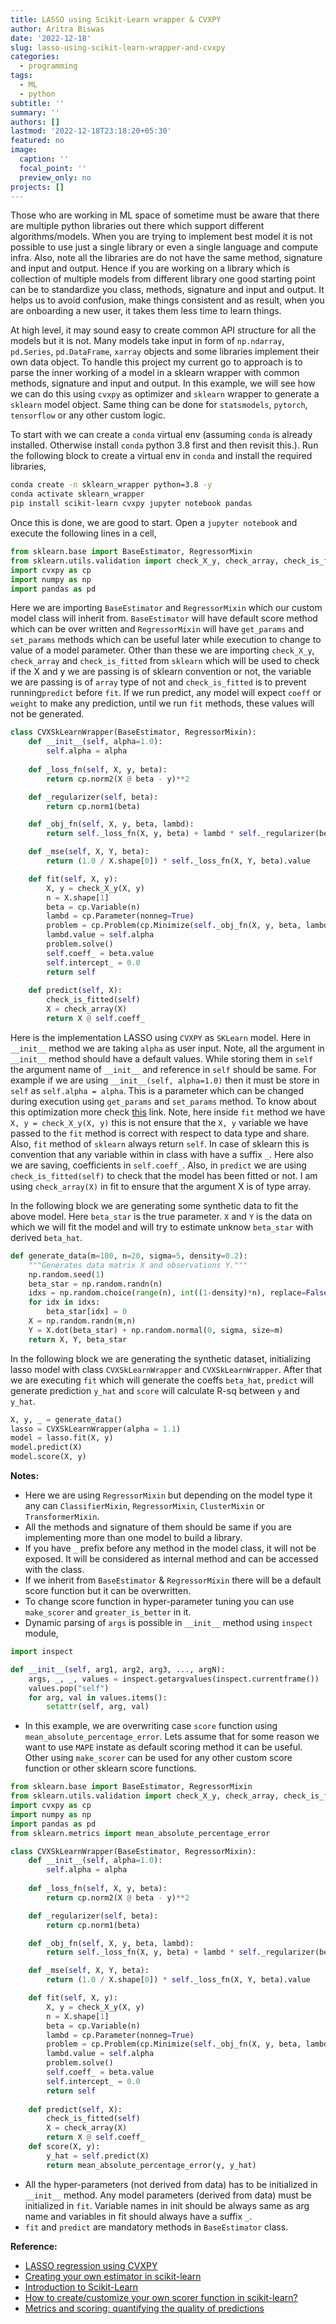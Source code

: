 ```yaml
---
title: LASSO using Scikit-Learn wrapper & CVXPY
author: Aritra Biswas
date: '2022-12-18'
slug: lasso-using-scikit-learn-wrapper-and-cvxpy
categories:
  - programming
tags:
  - ML
  - python
subtitle: ''
summary: ''
authors: []
lastmod: '2022-12-18T23:18:20+05:30'
featured: no
image:
  caption: ''
  focal_point: ''
  preview_only: no
projects: []
---
```



Those who are working in ML space of sometime must be aware that there are multiple python libraries out there which support different algorithms/models. When you are trying to implement best model it is not possible to use just a single library or even a single language and compute infra. Also, note all the libraries are do not have the same method, signature and input and output. Hence if you are working on a library which is collection of multiple models from different library one good starting point can be to standardize you class, methods, signature and input and output. It helps us to avoid confusion, make things consistent and as result, when you are onboarding a new user, it takes them less time to learn things.

At high level, it may sound easy to create common API structure for all the models but it is not. Many models take input in form of `np.ndarray`, `pd.Series`, `pd.DataFrame`, `xarray` objects and some libraries implement their own data object. To handle this project my current go to approach is to parse the inner working of a model in a sklearn wrapper with common methods, signature and input and output. In this example, we will see how we can do this using `cvxpy` as optimizer and `sklearn` wrapper to generate a `sklearn` model object. Same thing can be done for `statsmodels`, `pytorch`, `tensorflow` or any other custom logic.

To start with we can create a `conda` virtual env (assuming `conda` is already installed. Otherwise install `conda` python 3.8 first and then revisit this.). Run the following block to create a virtual env in `conda` and install the required libraries,


```bash
conda create -n sklearn_wrapper python=3.8 -y
conda activate sklearn_wrapper
pip install scikit-learn cvxpy jupyter notebook pandas
```

Once this is done, we are good to start. Open a `jupyter notebook` and execute the following lines in a cell,

```python
from sklearn.base import BaseEstimator, RegressorMixin
from sklearn.utils.validation import check_X_y, check_array, check_is_fitted
import cvxpy as cp
import numpy as np
import pandas as pd
```

Here we are importing `BaseEstimator` and `RegressorMixin` which our custom model class will inherit from. `BaseEstimator` will have default score method which can be over written and `RegressorMixin` will have `get_params` and `set_params` methods which can be useful later while execution to change to value of a model parameter. Other than these we are importing `check_X_y`, `check_array` and `check_is_fitted` from `sklearn` which will be used to check if the X and y we are passing is of sklearn convention or not, the variable we are passing is of `array` type of not and `check_is_fitted` is to prevent running`predict` before `fit`. If we run predict, any model will expect `coeff` or `weight` to make any prediction, until we run `fit` methods, these values will not be generated.

```python
class CVXSkLearnWrapper(BaseEstimator, RegressorMixin):
    def __init__(self, alpha=1.0):
        self.alpha = alpha
        
    def _loss_fn(self, X, y, beta):
        return cp.norm2(X @ beta - y)**2

    def _regularizer(self, beta):
        return cp.norm1(beta)

    def _obj_fn(self, X, y, beta, lambd):
        return self._loss_fn(X, y, beta) + lambd * self._regularizer(beta)

    def _mse(self, X, Y, beta):
        return (1.0 / X.shape[0]) * self._loss_fn(X, Y, beta).value

    def fit(self, X, y):
        X, y = check_X_y(X, y)
        n = X.shape[1]
        beta = cp.Variable(n)
        lambd = cp.Parameter(nonneg=True)
        problem = cp.Problem(cp.Minimize(self._obj_fn(X, y, beta, lambd)))
        lambd.value = self.alpha
        problem.solve()
        self.coeff_ = beta.value
        self.intercept_ = 0.0
        return self
    
    def predict(self, X):
        check_is_fitted(self)
        X = check_array(X)
        return X @ self.coeff_
```

Here is the implementation LASSO using `CVXPY` as `SKLearn` model. Here in `__init__` method we are taking `alpha` as user input. Note, all the argument in `__init__` method should have a default values. While storing them in `self` the argument name of `__init__` and reference in `self` should be same. For example if we are using `__init__(self, alpha=1.0)` then it must be store in `self` as `self.alpha = alpha`. This is a parameter which can be changed during execution using `get_params` and `set_params` method. To know about this optimization more check [this](https://www.cvxpy.org/examples/machine_learning/lasso_regression.html) link. Note, here inside `fit` method we have `X, y = check_X_y(X, y)` this is not ensure that the `X, y` variable we have passed to the `fit` method is correct with respect to data type and share. Also, `fit` method of `sklearn` always return `self`. In case of sklearn this is convention that any variable within in class with have a suffix `_`. Here also we are saving, coefficients in `self.coeff_`. Also, in `predict` we are using `check_is_fitted(self)` to check that the model has been fitted or not. I am using `check_array(X)` in fit to ensure that the argument X is of type array.



In the following block we are generating some synthetic data to fit the above model. Here `beta_star` is the true parameter. `X` and `Y` is the data on which we will fit the model and will try to estimate unknow `beta_star` with derived `beta_hat`.


```python
def generate_data(m=100, n=20, sigma=5, density=0.2):
    """Generates data matrix X and observations Y."""
    np.random.seed(1)
    beta_star = np.random.randn(n)
    idxs = np.random.choice(range(n), int((1-density)*n), replace=False)
    for idx in idxs:
        beta_star[idx] = 0
    X = np.random.randn(m,n)
    Y = X.dot(beta_star) + np.random.normal(0, sigma, size=m)
    return X, Y, beta_star
```

In the following block we are generating the synthetic dataset, initializing lasso model with class `CVXSkLearnWrapper` and `CVXSkLearnWrapper`. After that we are executing `fit` which will generate the coeffs `beta_hat`, `predict` will generate prediction `y_hat` and `score` will calculate R-sq between `y` and `y_hat`. 

```python
X, y, _ = generate_data()
lasso = CVXSkLearnWrapper(alpha = 1.1)
model = lasso.fit(X, y)
model.predict(X)
model.score(X, y)
```

__Notes:__

* Here we are using `RegressorMixin` but depending on the model type it any can `ClassifierMixin`, `RegressorMixin`, `ClusterMixin` or `TransformerMixin`.
* All the methods and signature of them should be same if you are implementing more than one model to build a library.
* If you have `_` prefix before any method in the model class, it will not be exposed. It will be considered as internal method and can be accessed with the class.
* If we inherit from `BaseEstimator` & `RegressorMixin` there will be a default score function but it can be overwritten.
* To change score function in hyper-parameter tuning you can use `make_scorer` and `greater_is_better` in it.
* Dynamic parsing of `args` is possible in `__init__` method using `inspect` module,

```python
import inspect

def __init__(self, arg1, arg2, arg3, ..., argN):
    args, _, _, values = inspect.getargvalues(inspect.currentframe())
    values.pop("self")
    for arg, val in values.items():
        setattr(self, arg, val)
```

* In this example, we are overwriting case `score` function using `mean_absolute_percentage_error`. Lets assume that for some reason we want to use `MAPE` instate as default scoring method it can be useful. Other using `make_scorer` can be used for any other custom score function or other sklearn score functions.

```python
from sklearn.base import BaseEstimator, RegressorMixin
from sklearn.utils.validation import check_X_y, check_array, check_is_fitted
import cvxpy as cp
import numpy as np
import pandas as pd
from sklearn.metrics import mean_absolute_percentage_error

class CVXSkLearnWrapper(BaseEstimator, RegressorMixin):
    def __init__(self, alpha=1.0):
        self.alpha = alpha
        
    def _loss_fn(self, X, y, beta):
        return cp.norm2(X @ beta - y)**2

    def _regularizer(self, beta):
        return cp.norm1(beta)

    def _obj_fn(self, X, y, beta, lambd):
        return self._loss_fn(X, y, beta) + lambd * self._regularizer(beta)

    def _mse(self, X, Y, beta):
        return (1.0 / X.shape[0]) * self._loss_fn(X, Y, beta).value

    def fit(self, X, y):
        X, y = check_X_y(X, y)
        n = X.shape[1]
        beta = cp.Variable(n)
        lambd = cp.Parameter(nonneg=True)
        problem = cp.Problem(cp.Minimize(self._obj_fn(X, y, beta, lambd)))
        lambd.value = self.alpha
        problem.solve()
        self.coeff_ = beta.value
        self.intercept_ = 0.0
        return self
    
    def predict(self, X):
        check_is_fitted(self)
        X = check_array(X)
        return X @ self.coeff_
    def score(X, y):
        y_hat = self.predict(X)
        return mean_absolute_percentage_error(y, y_hat)
```
* All the hyper-parameters (not derived from data) has to be initialized in `__init__` method. Any model parameters (derived from data) must be initialized in `fit`. Variable names in init should be always same as arg name and variables in fit should always have a suffix `_`.
* `fit` and `predict` are mandatory methods in `BaseEstimator` class.



__Reference:__

* [LASSO regression using CVXPY](https://www.cvxpy.org/examples/machine_learning/lasso_regression.html)
* [Creating your own estimator in scikit-learn](https://danielhnyk.cz/creating-your-own-estimator-scikit-learn/)
* [Introduction to Scikit-Learn](https://acme.byu.edu/00000179-d3f1-d7a6-a5fb-ffff6a2a0000/sklearn-1-pdf)
* [How to create/customize your own scorer function in scikit-learn?](https://stackoverflow.com/questions/32401493/how-to-create-customize-your-own-scorer-function-in-scikit-learn)
* [Metrics and scoring: quantifying the quality of predictions](https://scikit-learn.org/stable/modules/model_evaluation.html)